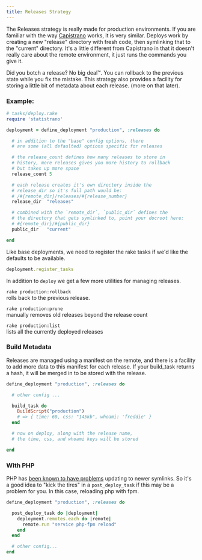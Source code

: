```yaml
---
title: Releases Strategy
---
```


The Releases strategy is really made for production environments. If you are familiar with the way [Capistrano](https://github.com/capistrano/capistrano) works, it is very similar. Deploys work by creating a new "release" directory with fresh code, then symlinking that to the "current" directory. It's a little different from Capistrano in that it doesn't really care about the remote environment, it just runs the commands you give it.

Did you botch a release? No big deal™. You can rollback to the previous state while you fix the mistake. This strategy also provides a facility for storing a little bit of metadata about each release. (more on that later).

### Example:

```ruby
# tasks/deploy.rake
require 'statistrano'

deployment = define_deployment "production", :releases do

  # in addition to the "base" config options, there
  # are some (all defaulted) options specific for releases

  # the release_count defines how many releases to store in
  # history, more releases gives you more history to rollback
  # but takes up more space
  release_count 5

  # each release creates it's own directory inside the
  # release_dir so it's full path would be:
  # /#{remote_dir}/releases/#{release_number}
  release_dir  "releases"

  # combined with the `remote_dir`, `public_dir` defines the
  # the directory that gets symlinked to, point your docroot here:
  # #{remote_dir}/#{public_dir}
  public_dir   "current"

end
```

Like base deployments, we need to register the rake tasks if we'd like the defaults to be available.

```ruby
deployment.register_tasks
```

In addition to `deploy` we get a few more utilities for managing releases.

`rake production:rollback`  
rolls back to the previous release.

`rake production:prune`  
manually removes old releases beyond the release count

`rake production:list`  
lists all the currently deployed releases


### Build Metadata

Releases are managed using a manifest on the remote, and there is a facility to add more data to this manifest for each release. If your build_task returns a hash, it will be merged in to be stored with the release.

```ruby
define_deployment "production", :releases do

  # other config ...

  build_task do
    BuildScript("production")
    # => { time: 60, css: "145kb", whoami: 'freddie' }
  end

  # now on deploy, along with the release name,
  # the time, css, and whoami keys will be stored

end
```

### With PHP

PHP has [been known to have problems](http://stackoverflow.com/questions/18450076/capistrano-symlinks-being-cached) updating to newer symlinks. So it's a good idea to "kick the tires" in a `post_deploy_task` if this may be a problem for you. In this case, reloading php with fpm.

```ruby
define_deployment "production", :releases do

  post_deploy_task do |deployment|
    deployment.remotes.each do |remote|
      remote.run "service php-fpm reload"
    end
  end

  # other config...
end
```
